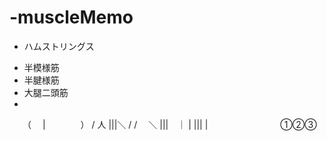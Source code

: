 # -muscleMemo

- ハムストリングス
 + 半模様筋
 + 半腱様筋
 + 大腿二頭筋
 + 
　　（　  |　　　　）
   /    人    |||＼
  /    /　 ＼ |||　｜
            | |||  |
　　　　　　　　①②③
        
